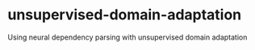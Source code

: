 # unsupervised-domain-adaptation
Using neural dependency parsing with unsupervised domain adaptation
